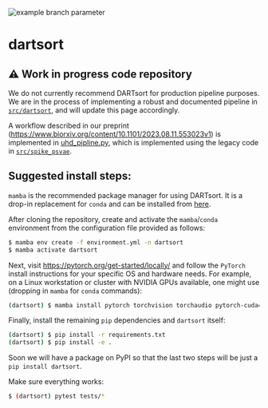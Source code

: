 ![example branch parameter](https://github.com/cwindolf/dartsort/actions/workflows/ci.yml/badge.svg?branch=main)

# dartsort

## :warning: Work in progress code repository

We do not currently recommend DARTsort for production pipeline purposes. We are in the process of implementing a robust and documented pipeline in [`src/dartsort`](src/dartsort), and will update this page accordingly.

A workflow described in our preprint (https://www.biorxiv.org/content/10.1101/2023.08.11.553023v1) is implemented in [uhd_pipline.py](scripts/uhd_pipeline.py), which is implemented using the legacy code in [`src/spike_psvae`](src/spike_psvae).


## Suggested install steps:

`mamba` is the recommended package manager for using DARTsort. It is a drop-in replacement for `conda` and can be installed from [here](https://mamba.readthedocs.io/en/latest/installation.html).

After cloning the repository, create and activate the `mamba`/`conda` environment from the configuration file provided as follows:

```bash
$ mamba env create -f environment.yml -n dartsort
$ mamba activate dartsort
```

Next, visit https://pytorch.org/get-started/locally/ and follow the `PyTorch` install instructions for your specific OS and hardware needs.
For example, on a Linux workstation or cluster with NVIDIA GPUs available, one might use (dropping in `mamba` for `conda` commands):

```bash
(dartsort) $ mamba install pytorch torchvision torchaudio pytorch-cuda=11.8 -c pytorch -c nvidia
```

Finally, install the remaining `pip` dependencies and `dartsort` itself:

```bash
(dartsort) $ pip install -r requirements.txt
(dartsort) $ pip install -e .
```

Soon we will have a package on PyPI so that the last two steps will be just a `pip install dartsort`.

Make sure everything works:

```bash
$ (dartsort) pytest tests/*
```
